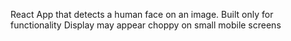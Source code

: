 React App that detects a human face on an image.
Built only for functionality 
Display may appear choppy on small mobile screens
